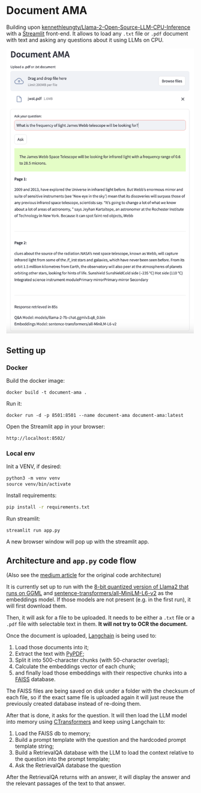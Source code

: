 # Document AMA

Building upon [kennethleungty/Llama-2-Open-Source-LLM-CPU-Inference](https://github.com/kennethleungty/Llama-2-Open-Source-LLM-CPU-Inference)
with a [Streamlit](https://streamlit.io/) front-end. It allows to load any `.txt` file or `.pdf`
document with text and asking any questions about it using LLMs on CPU.

<img src="reference_image.png" width="500">

## Setting up

### Docker

Build the docker image:
```shell
docker build -t document-ama .
```

Run it:
```shell
docker run -d -p 8501:8501 --name document-ama document-ama:latest
```

Open the Streamlit app in your browser:
```shell
http://localhost:8502/
```

### Local env

Init a VENV, if desired:
```shell
python3 -m venv venv
source venv/bin/activate
```

Install requirements:
```sh
pip install -r requirements.txt
```

Run streamlit:
```shell
streamlit run app.py
```

A new browser window will pop up with the streamlit app.

## Architecture and `app.py` code flow

(Also see the [medium article](https://towardsdatascience.com/running-llama-2-on-cpu-inference-for-document-q-a-3d636037a3d8)
for the original code architecture)

It is currently set up to run with the [8-bit quantized version of Llama2 that runs on GGML](https://huggingface.co/TheBloke/Llama-2-7B-Chat-GGML/blob/main/llama-2-7b-chat.ggmlv3.q8_0.bin)
and [sentence-transformers/all-MiniLM-L6-v2](https://huggingface.co/sentence-transformers/all-MiniLM-L6-v2)
as the embeddings model. If those models are not present (e.g. in the first run), it will first download them.

Then, it will ask for a file to be uploaded. It needs to be either a `.txt` file or a `.pdf` file with selectable
text in them. **It will not try to OCR the document.**

Once the document is uploaded, [Langchain](https://python.langchain.com) is being used to:
1. Load those documents into it;
1. Extract the text with [PyPDF](https://github.com/py-pdf/pypdf);
1. Split it into 500-character chunks (with 50-character overlap);
1. Calculate the embeddings vector of each chunk;
1. and finally load those embeddings with their respective chunks into a
[FAISS](https://github.com/facebookresearch/faiss) database.

The FAISS files are being saved on disk under a folder with the checksum of each file, so if the exact
same file is uploaded again it will just reuse the previously created database instead of re-doing them.

After that is done, it asks for the question. It will then load the LLM model into memory
using [CTransformers](https://github.com/marella/ctransformers) and keep using Langchain to:
1. Load the FAISS db to memory;
1. Build a prompt template with the question and the hardcoded prompt template string;
1. Build a RetrievalQA database with the LLM to load the context relative to the question into the prompt template;
1. Ask the RetrievalQA database the question

After the RetrievalQA returns with an answer, it will display the answer and the relevant passages of the
text to that answer.
